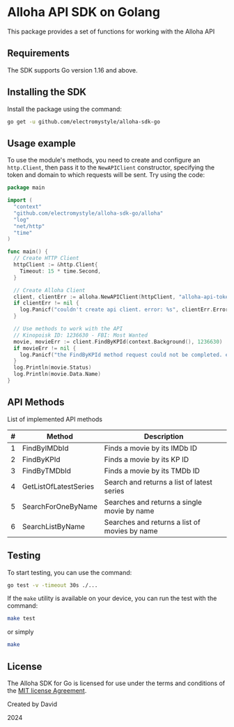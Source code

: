 # Alloha API SDK on Golang
This package provides a set of functions for working with the Alloha API


## Requirements
The SDK supports Go version 1.16 and above.


## Installing the SDK
Install the package using the command:
```bash
go get -u github.com/electromystyle/alloha-sdk-go
```


## Usage example
To use the module's methods, you need to create and configure an `http.Client`, 
then pass it to the `NewAPIClient` constructor, specifying the token and domain 
to which requests will be sent. Try using the code:
```go
package main

import (
  "context"
  "github.com/electromystyle/alloha-sdk-go/alloha"
  "log"
  "net/http"
  "time"
)

func main() {
  // Create HTTP Client
  httpClient := &http.Client{
    Timeout: 15 * time.Second,
  }

  // Create Alloha Client
  client, clientErr := alloha.NewAPIClient(httpClient, "alloha-api-token", "https://alloha-api-domain.local")
  if clientErr != nil {
    log.Panicf("couldn't create api client. error: %s", clientErr.Error())
  }

  // Use methods to work with the API
  // Kinopoisk ID: 1236630 - FBI: Most Wanted
  movie, movieErr := client.FindByKPId(context.Background(), 1236630)
  if movieErr != nil {
    log.Panicf("the FindByKPId method request could not be completed. error: %s", movieErr.Error())
  }
  log.Println(movie.Status)
  log.Println(movie.Data.Name)
}
```

## API Methods
List of implemented API methods

| # | Method | Description                                  |
|---|--------|----------------------------------------------|
| 1 | FindByIMDbId | Finds a movie by its IMDb ID                 |
| 2 | FindByKPId | Finds a movie by its KP ID                   |
| 3 | FindByTMDbId | Finds a movie by its TMDb ID                 |
| 4 | GetListOfLatestSeries | Search and returns a list of latest series |
| 5 | SearchForOneByName | Searches and returns a single movie by name |
| 6 | SearchListByName | Searches and returns a list of movies by name |


## Testing
To start testing, you can use the command:
```bash
go test -v -timeout 30s ./...
```
If the `make` utility is available on your device, you can run the test with the command:
```bash
make test
```
or simply
```bash
make
```

## License
The Alloha SDK for Go is licensed for use under the terms and conditions of the [MIT license Agreement](https://github.com/electromystyle/alloha-sdk-go/blob/master/LICENSE).

Created by David

2024
